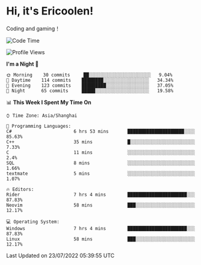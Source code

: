 # Hi, it's Ericoolen!
Coding and gaming！

<!--START_SECTION:waka-->
![Code Time](http://img.shields.io/badge/Code%20Time-340%20hrs%2049%20mins-blue)

![Profile Views](http://img.shields.io/badge/Profile%20Views-3-blue)

**I'm a Night 🦉** 

```text
🌞 Morning    30 commits     ██░░░░░░░░░░░░░░░░░░░░░░░   9.04% 
🌆 Daytime    114 commits    ████████░░░░░░░░░░░░░░░░░   34.34% 
🌃 Evening    123 commits    █████████░░░░░░░░░░░░░░░░   37.05% 
🌙 Night      65 commits     █████░░░░░░░░░░░░░░░░░░░░   19.58%

```


📊 **This Week I Spent My Time On** 

```text
⌚︎ Time Zone: Asia/Shanghai

💬 Programming Languages: 
C#                       6 hrs 53 mins       █████████████████████░░░░   85.63% 
C++                      35 mins             █░░░░░░░░░░░░░░░░░░░░░░░░   7.33% 
C                        11 mins             ░░░░░░░░░░░░░░░░░░░░░░░░░   2.4% 
SQL                      8 mins              ░░░░░░░░░░░░░░░░░░░░░░░░░   1.66% 
textmate                 5 mins              ░░░░░░░░░░░░░░░░░░░░░░░░░   1.07%

🔥 Editors: 
Rider                    7 hrs 4 mins        ██████████████████████░░░   87.83% 
Neovim                   58 mins             ███░░░░░░░░░░░░░░░░░░░░░░   12.17%

💻 Operating System: 
Windows                  7 hrs 4 mins        ██████████████████████░░░   87.83% 
Linux                    58 mins             ███░░░░░░░░░░░░░░░░░░░░░░   12.17%

```


 Last Updated on 23/07/2022 05:39:55 UTC
<!--END_SECTION:waka-->

